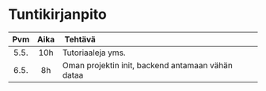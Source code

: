 Tuntikirjanpito
===============

Pvm    | Aika | Tehtävä
:-----:|:----:|:--------
5.5.   |10h   |Tutoriaaleja yms.
6.5.   |8h     |Oman projektin init, backend antamaan vähän dataa
